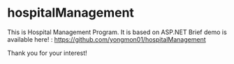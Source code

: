# hospitalManagement

This is Hospital Management Program.
It is based on ASP.NET
Brief demo is available here! : https://github.com/yongmon01/hospitalManagement

Thank you for your interest!
